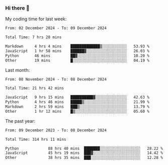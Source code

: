 ### Hi there 👋

My coding time for last week:

<!--START_SECTION:week-->

```txt
From: 02 December 2024 - To: 09 December 2024

Total Time: 7 hrs 28 mins

Markdown     4 hrs 4 mins    █████████████▒░░░░░░░░░░░   53.93 %
JavaScript   1 hr 58 mins    ██████▓░░░░░░░░░░░░░░░░░░   26.03 %
Python       46 mins         ██▓░░░░░░░░░░░░░░░░░░░░░░   10.20 %
Other        19 mins         █░░░░░░░░░░░░░░░░░░░░░░░░   04.19 %
```

<!--END_SECTION:week-->

Last month:

<!--START_SECTION:month-->

```txt
From: 08 November 2024 - To: 08 December 2024

Total Time: 21 hrs 42 mins

JavaScript   9 hrs 15 mins   ██████████▓░░░░░░░░░░░░░░   42.63 %
Python       4 hrs 46 mins   █████▒░░░░░░░░░░░░░░░░░░░   21.99 %
Markdown     2 hrs 59 mins   ███▒░░░░░░░░░░░░░░░░░░░░░   13.79 %
Other        1 hr 12 mins    █▒░░░░░░░░░░░░░░░░░░░░░░░   05.60 %
```

<!--END_SECTION:month-->

The past year:

<!--START_SECTION:year-->

```txt
From: 09 December 2023 - To: 08 December 2024

Total Time: 314 hrs 11 mins

Python             88 hrs 40 mins  ███████░░░░░░░░░░░░░░░░░░   28.22 %
JavaScript         45 hrs 19 mins  ███▓░░░░░░░░░░░░░░░░░░░░░   14.42 %
Other              38 hrs 35 mins  ███░░░░░░░░░░░░░░░░░░░░░░   12.28 %
```

<!--END_SECTION:year-->
